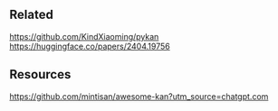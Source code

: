 ## Related 
https://github.com/KindXiaoming/pykan
https://huggingface.co/papers/2404.19756

## Resources
https://github.com/mintisan/awesome-kan?utm_source=chatgpt.com
